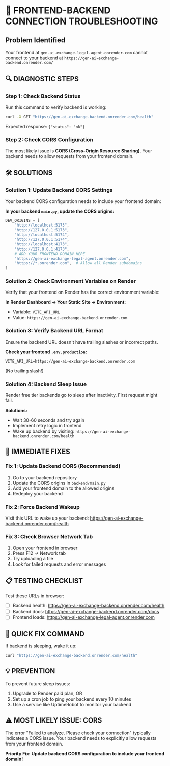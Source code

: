 # 🚨 FRONTEND-BACKEND CONNECTION TROUBLESHOOTING

## Problem Identified
Your frontend at `gen-ai-exchange-legal-agent.onrender.com` cannot connect to your backend at `https://gen-ai-exchange-backend.onrender.com/`

## 🔍 DIAGNOSTIC STEPS

### Step 1: Check Backend Status
Run this command to verify backend is working:
```bash
curl -X GET "https://gen-ai-exchange-backend.onrender.com/health"
```
Expected response: `{"status": "ok"}`

### Step 2: Check CORS Configuration
The most likely issue is **CORS (Cross-Origin Resource Sharing)**. Your backend needs to allow requests from your frontend domain.

## 🛠️ SOLUTIONS

### Solution 1: Update Backend CORS Settings
Your backend CORS configuration needs to include your frontend domain:

**In your backend `main.py`, update the CORS origins:**
```python
DEV_ORIGINS = [
    "http://localhost:5173",
    "http://127.0.0.1:5173",
    "http://localhost:5174",
    "http://127.0.0.1:5174",
    "http://localhost:4173",
    "http://127.0.0.1:4173",
    # ADD YOUR FRONTEND DOMAIN HERE
    "https://gen-ai-exchange-legal-agent.onrender.com",
    "https://*.onrender.com",  # Allow all Render subdomains
]
```

### Solution 2: Check Environment Variables on Render
Verify that your frontend on Render has the correct environment variable:

**In Render Dashboard → Your Static Site → Environment:**
- Variable: `VITE_API_URL`
- Value: `https://gen-ai-exchange-backend.onrender.com`

### Solution 3: Verify Backend URL Format
Ensure the backend URL doesn't have trailing slashes or incorrect paths.

**Check your frontend `.env.production`:**
```
VITE_API_URL=https://gen-ai-exchange-backend.onrender.com
```
(No trailing slash!)

### Solution 4: Backend Sleep Issue
Render free tier backends go to sleep after inactivity. First request might fail.

**Solutions:**
- Wait 30-60 seconds and try again
- Implement retry logic in frontend
- Wake up backend by visiting: `https://gen-ai-exchange-backend.onrender.com/health`

## 🔧 IMMEDIATE FIXES

### Fix 1: Update Backend CORS (Recommended)
1. Go to your backend repository
2. Update the CORS origins in `backend/main.py`
3. Add your frontend domain to the allowed origins
4. Redeploy your backend

### Fix 2: Force Backend Wakeup
Visit this URL to wake up your backend:
https://gen-ai-exchange-backend.onrender.com/health

### Fix 3: Check Browser Network Tab
1. Open your frontend in browser
2. Press F12 → Network tab
3. Try uploading a file
4. Look for failed requests and error messages

## 📋 TESTING CHECKLIST

Test these URLs in browser:
- [ ] Backend health: https://gen-ai-exchange-backend.onrender.com/health
- [ ] Backend docs: https://gen-ai-exchange-backend.onrender.com/docs
- [ ] Frontend loads: https://gen-ai-exchange-legal-agent.onrender.com

## 🚀 QUICK FIX COMMAND

If backend is sleeping, wake it up:
```bash
curl "https://gen-ai-exchange-backend.onrender.com/health"
```

## 💡 PREVENTION

To prevent future sleep issues:
1. Upgrade to Render paid plan, OR
2. Set up a cron job to ping your backend every 10 minutes
3. Use a service like UptimeRobot to monitor your backend

## ⚠️ MOST LIKELY ISSUE: CORS

The error "Failed to analyze. Please check your connection" typically indicates a CORS issue. Your backend needs to explicitly allow requests from your frontend domain.

**Priority Fix: Update backend CORS configuration to include your frontend domain!**